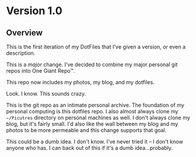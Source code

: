 # Version 1.0

## Overview

This is the first iteration of my DotFiles that I've given a version, or even
a description.

This is a *major* change. I've decided to combine my major personal git repos
into One Giant Repo™.

This repo now includes my photos, my blog, and my dotfiles.

Look. I know. This sounds crazy.

This is the git repo as an intimate personal archive. The foundation of my
personal computing is this dotfiles repo. I also almost always clone my
`~/Picutres` directory on personal machines as well. I don't always clone my
blog, but it's fairly small. I'd also like the wall between my blog and my
photos to be more permeable and this change supports that goal.

This could be a dumb idea. I don't know. I've never tried it – I don't know
anyone who has. I can back out of this if it's a dumb idea...probably.
